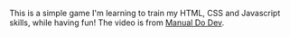 This is a simple game I'm learning to train my HTML, CSS and Javascript skills, while having fun! The video is from [Manual Do Dev](https://www.youtube.com/watch?v=r9buAwVBDhA&list=LL&index=7&t=704s&ab_channel=ManualdoDev).